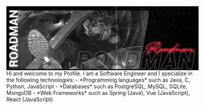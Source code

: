 <img align="center" src="https://raw.githubusercontent.com/ubaidmadethis/ubaidmadethis/main/banner1.jpg"/>
Hi and welcome to my Profile. I am a Software Engineer and I specialize in the following technologies:
- *Programming languages* such as Java, C, Python, JavaScript
- *Databases* such as PostgreSQL, MySQL, SQLite, MongoDB
- *Web Frameworks* such as Spring (Java), Vue (JavaScript), React (JavaScript)



